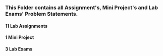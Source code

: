 ### This Folder contains all Assignment's, Mini Project's and Lab Exams' Problem Statements. 

#### 11 Lab Assignments

#### 1 Mini Project 

#### 3 Lab Exams
